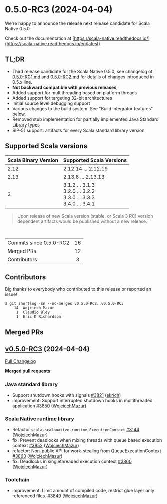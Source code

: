 
# 0.5.0-RC3 (2024-04-04)

We're happy to announce the release next release candidate for Scala Native 0.5.0

Check out the documentation at
[https://scala-native.readthedocs.io/](https://scala-native.readthedocs.io/en/latest)

## TL;DR
* Third release candidate for the Scala Native 0.5.0, see changelog of [0.5.0-RC1.md](./0.5.0-RC1.md) and [0.5.0-RC2.md](./0.5.0-RC2.md) for details of changes introduced in 0.5.x line.
* **Not backward compatible with previous releases**,
* Added support for multithreading based on platform threads
* Added support for targeting 32-bit architectures
* Initial source level debugging support
* Various changes to the build system. See "Build Integrator features" below.
* Removed stub implementation for partially implemented Java Standard Library types
* SIP-51 support: artifacts for every Scala standard library version 

## Supported Scala versions

| Scala Binary Version | Supported Scala Versions |
| -------------------- | ------------------------ |
| 2.12 | 2.12.14 ... 2.12.19 |
| 2.13 | 2.13.8 ... 2.13.13 |
| 3    | 3.1.2 ... 3.1.3<br>3.2.0 ... 3.2.2<br>3.3.0 ... 3.3.3<br>3.4.0 ... 3.4.1 |


> Upon release of new Scala version (stable, or Scala 3 RC) version dependent artifacts would be published without a new release. 

<br>
<table>
<tbody>
  <tr>
    <td>Commits since 0.5.0-RC2 </td>
    <td align="center">16</td>
  </tr>
  <tr>
    <td>Merged PRs</td>
    <td align="center">12</td>
  </tr>
    <tr>
    <td>Contributors</td>
    <td align="center">3</td>
  </tr>
</tbody>
</table>

## Contributors

Big thanks to everybody who contributed to this release or reported an issue!

```
$ git shortlog -sn --no-merges v0.5.0-RC2..v0.5.0-RC3
    14	Wojciech Mazur
     1	Claudio Bley
     1	Eric K Richardson
```

## Merged PRs

## [v0.5.0-RC3](https://github.com/scala-native/scala-native/tree/v0.5.0-RC3) (2024-04-04)

[Full Changelog](https://github.com/scala-native/scala-native/compare/v0.5.0-RC2...v0.5.0-RC3)

**Merged pull requests:**

### Java standard library
- Support shutdown hooks with signals
  [\#3821](https://github.com/scala-native/scala-native/pull/3821)
  ([ekrich](https://github.com/ekrich))
- improvement: Support interrupted shutdown hooks in multithreaded application
  [\#3850](https://github.com/scala-native/scala-native/pull/3850)
  ([WojciechMazur](https://github.com/WojciechMazur))

### Scala Native runtime library
- Refactor `scala.scalanative.runtime.ExecutionContext` 
  [\#3144](https://github.com/scala-native/scala-native/pull/3144)
  ([WojciechMazur](https://github.com/WojciechMazur))
- fix: Prevent deadlocks  when mixing threads with queue based execution context
  [\#3852](https://github.com/scala-native/scala-native/pull/3852)
  ([WojciechMazur](https://github.com/WojciechMazur))
- refactor: Non-public API for work-stealing from QueueExecutionContext
  [\#3863](https://github.com/scala-native/scala-native/pull/3863)
  ([WojciechMazur](https://github.com/WojciechMazur))
- fix: Deadlocks in singlethreaded execution context
  [\#3860](https://github.com/scala-native/scala-native/pull/3860)
  ([WojciechMazur](https://github.com/WojciechMazur))

### Toolchain
- improvement: Limit amount of compiled code, restrict glue layer only referenced files.
  [\#3849](https://github.com/scala-native/scala-native/pull/3849)
  ([WojciechMazur](https://github.com/WojciechMazur))
